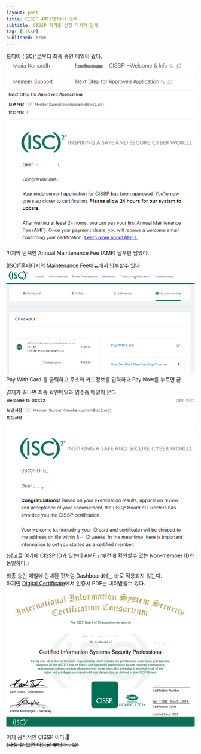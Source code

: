 ```yaml
---
layout: post
title: CISSP AMF(연회비) 등록
subtitle: CISSP 자격증 신청 마지막 단계
tag: [CISSP]
published: true
---
```


드디어 (ISC)²로부터 최종 승인 메일이 왔다.  
![](../../img/2021-12-23-CISSP%20AMF/2021-12-22-23-55-22.png)  
![](../../img/2021-12-23-CISSP%20AMF/2021-12-23-00-03-09.png)  

마지막 단계인 Annual Maintenance Fee (AMF) 납부만 남았다.  

(ISC)²홈페이지의 [Maintenance Fee](https://www.isc2.org/Dashboard/Maintenance-Fee)메뉴에서 납부할수 있다.
![](../../img/2021-12-23-CISSP%20AMF/2021-12-23-00-10-23.png)  
Pay With Card 를 클릭하고 주소와 카드정보를 입력하고 Pay Now를 누르면 끝.  

결제가 끝나면 최종 확인메일과 영수증 메일이 온다.  
![](../../img/2021-12-23-CISSP%20AMF/2021-12-23-00-30-48.png)  
(참고로 여기에 CISSP ID가 있는데 AMF 납부전에 확인할수 있는 Non-member ID와 동일하다.)  

최종 승인 메일에 안내된 것처럼 Dashboard에는 바로 적용되지 않는다.  
하지만 [Digital Certificate](https://cpe.isc2.org/DigitalCertificate)에서 인증서 PDF는 내려받을수 있다. 
![](../../img/2021-12-23-CISSP%20AMF/2021-12-23-00-56-28.png)  

이제 공식적인 CISSP 이다.🤣  
~~(사실 잘 보면 다음달 부터다...😁)~~

<p></p>